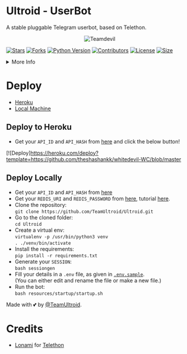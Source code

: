 # Ultroid - UserBot
A stable pluggable Telegram userbot, based on Telethon.

<p align="center">
  <img src="https://telegra.ph/file/a47512bb109b1d161950e.jpg" alt="Teamdevil">
</p>

[![Stars](https://img.shields.io/github/stars/TeamUltroid/Ultroid?style=social)](https://github.com/TeamUltroid/Ultroid/stargazers)
[![Forks](https://img.shields.io/github/forks/TeamUltroid/Ultroid?style=social)](https://github.com/TeamUltroid/Ultroid/fork)
[![Python Version](https://img.shields.io/badge/Python-v3.9-blue)](https://www.python.org/)
[![Contributors](https://img.shields.io/github/contributors/TeamUltroid/Ultroid)](https://github.com/TeamUltroid/Ultroid/graphs/contributors)
[![License](https://img.shields.io/badge/License-AGPL-blue)](https://github.com/TeamUltroid/Ultroid/blob/main/LICENSE)
[![Size](https://img.shields.io/github/repo-size/TeamUltroid/Ultroid)](https://github.com/TeamUltroid/Ultroid/)

<details>
<summary>More Info</summary>
<br>
  Documentation soon..  <br />
</details>

# Deploy 
- [Heroku](https://github.com/Theshashankk/whitedevil-WC#Deploy-to-Heroku)
- [Local Machine](https://github.com/TeamUltroid/Ultroid#Deploy-Locally)

## Deploy to Heroku
- Get your `API_ID` and `API_HASH` from [here](https://my.telegram.org/) and click the below button!  <br />  

[![Deploy]https://heroku.com/deploy?template=https://github.com/theshashankk/whitedevil-WC/blob/master


## Deploy Locally
- Get your `API_ID` and `API_HASH` from [here](https://my.telegram.org/)
- Get your `REDIS_URI` and `REDIS_PASSWORD` from [here](https://redislabs.com), tutorial [here](./resources/extras/redistut.md).
- Clone the repository: <br />
`git clone https://github.com/TeamUltroid/Ultroid.git`
- Go to the cloned folder: <br />
`cd Ultroid`
- Create a virtual env:   <br />
`virtualenv -p /usr/bin/python3 venv`   
`. ./venv/bin/activate`
- Install the requirements:   <br />
`pip install -r requirements.txt`   
- Generate your `SESSION`:   
`bash sessiongen`
- Fill your details in a `.env` file, as given in [`.env.sample`](https://github.com/TeamUltroid/Ultroid/blob/main/.env.sample).    
(You can either edit and rename the file or make a new file.)
- Run the bot:   
`bash resources/startup/startup.sh`

Made with 💕 by [@TeamUltroid](https://t.me/TeamUltroid). <br />

# Credits
* [Lonami](https://github.com/LonamiWebs/) for [Telethon](https://github.com/LonamiWebs/Telethon)

